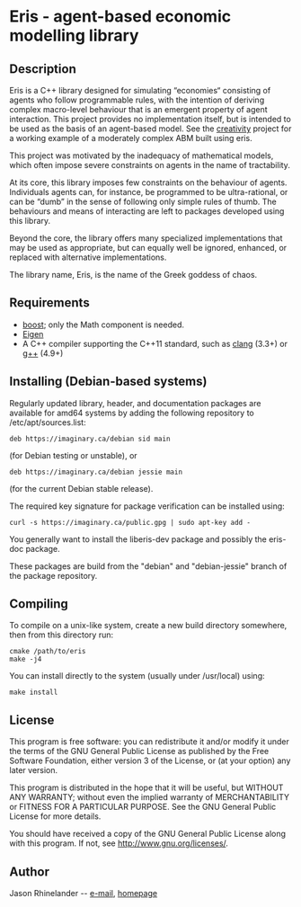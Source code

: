 # Eris - agent-based economic modelling library

## Description

Eris is a C++ library designed for simulating “economies“ consisting of agents
who follow programmable rules, with the intention of deriving complex
macro-level behaviour that is an emergent property of agent interaction.  This
project provides no implementation itself, but is intended to be used as the
basis of an agent-based model.  See the
[creativity](https://git.imaginary.ca/eris/creativity/) project for a working
example of a moderately complex ABM built using eris.

This project was motivated by the inadequacy of mathematical models, which
often impose severe constraints on agents in the name of tractability.

At its core, this library imposes few constraints on the behaviour of agents.
Individuals agents can, for instance, be programmed to be ultra-rational, or
can be “dumb” in the sense of following only simple rules of thumb.  The
behaviours and means of interacting are left to packages developed using this
library.

Beyond the core, the library offers many specialized implementations that may
be used as appropriate, but can equally well be ignored, enhanced, or replaced
with alternative implementations.

The library name, Eris, is the name of the Greek goddess of chaos.

## Requirements

- [boost](http://www.boost.org/); only the Math component is needed.
- [Eigen](http://eigen.tuxfamily.org/)
- A C++ compiler supporting the C++11 standard, such as
  [clang](http://clang.llvm.org/) (3.3+) or [g++](https://gcc.gnu.org/) (4.9+)

## Installing (Debian-based systems)

Regularly updated library, header, and documentation packages are available for
amd64 systems by adding the following repository to /etc/apt/sources.list:

    deb https://imaginary.ca/debian sid main

(for Debian testing or unstable), or

    deb https://imaginary.ca/debian jessie main

(for the current Debian stable release).

The required key signature for package verification can be installed using:

    curl -s https://imaginary.ca/public.gpg | sudo apt-key add -

You generally want to install the liberis-dev package and possibly the eris-doc
package.

These packages are build from the "debian" and "debian-jessie" branch of the
package repository.

## Compiling

To compile on a unix-like system, create a new build directory somewhere, then
from this directory run:

    cmake /path/to/eris
    make -j4

You can install directly to the system (usually under /usr/local) using:

    make install

## License

This program is free software: you can redistribute it and/or modify
it under the terms of the GNU General Public License as published by
the Free Software Foundation, either version 3 of the License, or
(at your option) any later version.

This program is distributed in the hope that it will be useful,
but WITHOUT ANY WARRANTY; without even the implied warranty of
MERCHANTABILITY or FITNESS FOR A PARTICULAR PURPOSE.  See the
GNU General Public License for more details.

You should have received a copy of the GNU General Public License
along with this program.  If not, see <http://www.gnu.org/licenses/>.

## Author

Jason Rhinelander -- [e-mail](mailto:jason@imaginary.ca), [homepage](https://imaginary.ca)

